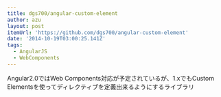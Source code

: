 ```yaml
---
title: dgs700/angular-custom-element
author: azu
layout: post
itemUrl: 'https://github.com/dgs700/angular-custom-element'
date: '2014-10-19T03:00:25.141Z'
tags:
  - AngularJS
  - WebComponents
---
```

Angular2.0ではWeb Components対応が予定されているが、1.xでもCustom Elementsを使ってディレクティブを定義出来るようにするライブラリ
